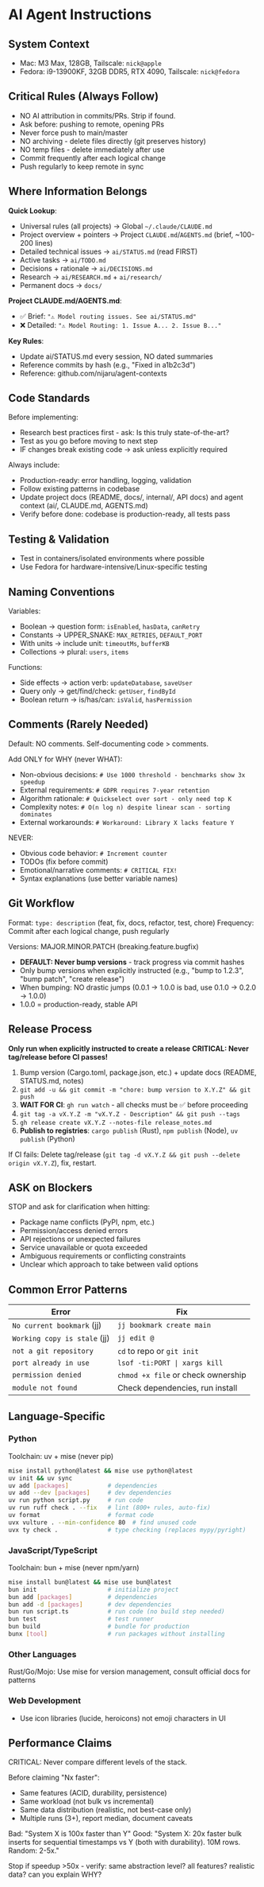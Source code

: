 # AI Agent Instructions

## System Context
- Mac: M3 Max, 128GB, Tailscale: `nick@apple`
- Fedora: i9-13900KF, 32GB DDR5, RTX 4090, Tailscale: `nick@fedora`

## Critical Rules (Always Follow)
- NO AI attribution in commits/PRs. Strip if found.
- Ask before: pushing to remote, opening PRs
- Never force push to main/master
- NO archiving - delete files directly (git preserves history)
- NO temp files - delete immediately after use
- Commit frequently after each logical change
- Push regularly to keep remote in sync

## Where Information Belongs

**Quick Lookup**:
- Universal rules (all projects) → Global `~/.claude/CLAUDE.md`
- Project overview + pointers → Project `CLAUDE.md`/`AGENTS.md` (brief, ~100-200 lines)
- Detailed technical issues → `ai/STATUS.md` (read FIRST)
- Active tasks → `ai/TODO.md`
- Decisions + rationale → `ai/DECISIONS.md`
- Research → `ai/RESEARCH.md` + `ai/research/`
- Permanent docs → `docs/`

**Project CLAUDE.md/AGENTS.md**:
- ✅ Brief: `"⚠️ Model routing issues. See ai/STATUS.md"`
- ❌ Detailed: `"⚠️ Model Routing: 1. Issue A... 2. Issue B..."`

**Key Rules**:
- Update ai/STATUS.md every session, NO dated summaries
- Reference commits by hash (e.g., "Fixed in a1b2c3d")
- Reference: github.com/nijaru/agent-contexts

## Code Standards
Before implementing:
- Research best practices first - ask: Is this truly state-of-the-art?
- Test as you go before moving to next step
- IF changes break existing code → ask unless explicitly required

Always include:
- Production-ready: error handling, logging, validation
- Follow existing patterns in codebase
- Update project docs (README, docs/, internal/, API docs) and agent context (ai/, CLAUDE.md, AGENTS.md)
- Verify before done: codebase is production-ready, all tests pass

## Testing & Validation
- Test in containers/isolated environments where possible
- Use Fedora for hardware-intensive/Linux-specific testing

## Naming Conventions
Variables:
- Boolean → question form: `isEnabled`, `hasData`, `canRetry`
- Constants → UPPER_SNAKE: `MAX_RETRIES`, `DEFAULT_PORT`
- With units → include unit: `timeoutMs`, `bufferKB`
- Collections → plural: `users`, `items`

Functions:
- Side effects → action verb: `updateDatabase`, `saveUser`
- Query only → get/find/check: `getUser`, `findById`
- Boolean return → is/has/can: `isValid`, `hasPermission`

## Comments (Rarely Needed)
Default: NO comments. Self-documenting code > comments.

Add ONLY for WHY (never WHAT):
- Non-obvious decisions: `# Use 1000 threshold - benchmarks show 3x speedup`
- External requirements: `# GDPR requires 7-year retention`
- Algorithm rationale: `# Quickselect over sort - only need top K`
- Complexity notes: `# O(n log n) despite linear scan - sorting dominates`
- External workarounds: `# Workaround: Library X lacks feature Y`

NEVER:
- Obvious code behavior: `# Increment counter`
- TODOs (fix before commit)
- Emotional/narrative comments: `# CRITICAL FIX!`
- Syntax explanations (use better variable names)

## Git Workflow
Format: `type: description` (feat, fix, docs, refactor, test, chore)
Frequency: Commit after each logical change, push regularly

Versions: MAJOR.MINOR.PATCH (breaking.feature.bugfix)
- **DEFAULT: Never bump versions** - track progress via commit hashes
- Only bump versions when explicitly instructed (e.g., "bump to 1.2.3", "bump patch", "create release")
- When bumping: NO drastic jumps (0.0.1 → 1.0.0 is bad, use 0.1.0 → 0.2.0 → 1.0.0)
- 1.0.0 = production-ready, stable API

## Release Process
**Only run when explicitly instructed to create a release**
**CRITICAL: Never tag/release before CI passes!**

1. Bump version (Cargo.toml, package.json, etc.) + update docs (README, STATUS.md, notes)
2. `git add -u && git commit -m "chore: bump version to X.Y.Z" && git push`
3. **WAIT FOR CI**: `gh run watch` - all checks must be ✅ before proceeding
4. `git tag -a vX.Y.Z -m "vX.Y.Z - Description" && git push --tags`
5. `gh release create vX.Y.Z --notes-file release_notes.md`
6. **Publish to registries**: `cargo publish` (Rust), `npm publish` (Node), `uv publish` (Python)

If CI fails: Delete tag/release (`git tag -d vX.Y.Z && git push --delete origin vX.Y.Z`), fix, restart.

## ASK on Blockers
STOP and ask for clarification when hitting:
- Package name conflicts (PyPI, npm, etc.)
- Permission/access denied errors
- API rejections or unexpected failures
- Service unavailable or quota exceeded
- Ambiguous requirements or conflicting constraints
- Unclear which approach to take between valid options

## Common Error Patterns
| Error | Fix |
|-------|-----|
| `No current bookmark` (jj) | `jj bookmark create main` |
| `Working copy is stale` (jj) | `jj edit @` |
| `not a git repository` | `cd` to repo or `git init` |
| `port already in use` | `lsof -ti:PORT \| xargs kill` |
| `permission denied` | `chmod +x file` or check ownership |
| `module not found` | Check dependencies, run install |

## Language-Specific

### Python
Toolchain: uv + mise (never pip)
```bash
mise install python@latest && mise use python@latest
uv init && uv sync
uv add [packages]           # dependencies
uv add --dev [packages]     # dev dependencies
uv run python script.py     # run code
uv run ruff check . --fix   # lint (800+ rules, auto-fix)
uv format                   # format code
uvx vulture . --min-confidence 80  # find unused code
uvx ty check .              # type checking (replaces mypy/pyright)
```

### JavaScript/TypeScript
Toolchain: bun + mise (never npm/yarn)
```bash
mise install bun@latest && mise use bun@latest
bun init                    # initialize project
bun add [packages]          # dependencies
bun add -d [packages]       # dev dependencies
bun run script.ts           # run code (no build step needed)
bun test                    # test runner
bun build                   # bundle for production
bunx [tool]                 # run packages without installing
```

### Other Languages
Rust/Go/Mojo: Use mise for version management, consult official docs for patterns

### Web Development
- Use icon libraries (lucide, heroicons) not emoji characters in UI

## Performance Claims
CRITICAL: Never compare different levels of the stack.

Before claiming "Nx faster":
- Same features (ACID, durability, persistence)
- Same workload (not bulk vs incremental)
- Same data distribution (realistic, not best-case only)
- Multiple runs (3+), report median, document caveats

Bad: "System X is 100x faster than Y"
Good: "System X: 20x faster bulk inserts for sequential timestamps vs Y (both with durability). 10M rows. Random: 2-5x."

Stop if speedup >50x - verify: same abstraction level? all features? realistic data? can you explain WHY?
